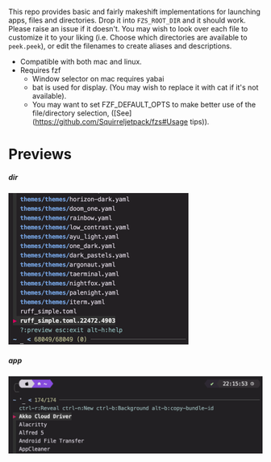 This repo provides basic and fairly makeshift implementations for launching apps, files and directories. Drop it into `FZS_ROOT_DIR` and it should work. Please raise an issue if it doesn't.
You may wish to look over each file to customize it to your liking (i.e. Choose which directories are available to `peek.peek`), or edit the filenames to create aliases and descriptions.

- Compatible with both mac and linux.
- Requires fzf
  - Window selector on mac requires yabai
  - bat is used for display. (You may wish to replace it with cat if it's not available).
  - You may want to set FZF_DEFAULT_OPTS to make better use of the file/directory selection, ([See](https://github.com/Squirreljetpack/fzs#Usage tips)).

# Previews

##### dir

<img src=".README.assets/directory.png" alt="directory" style="zoom: 50%;" /> 

##### app

<img src=".README.assets/app.png" alt="app" style="zoom:50%;" />

